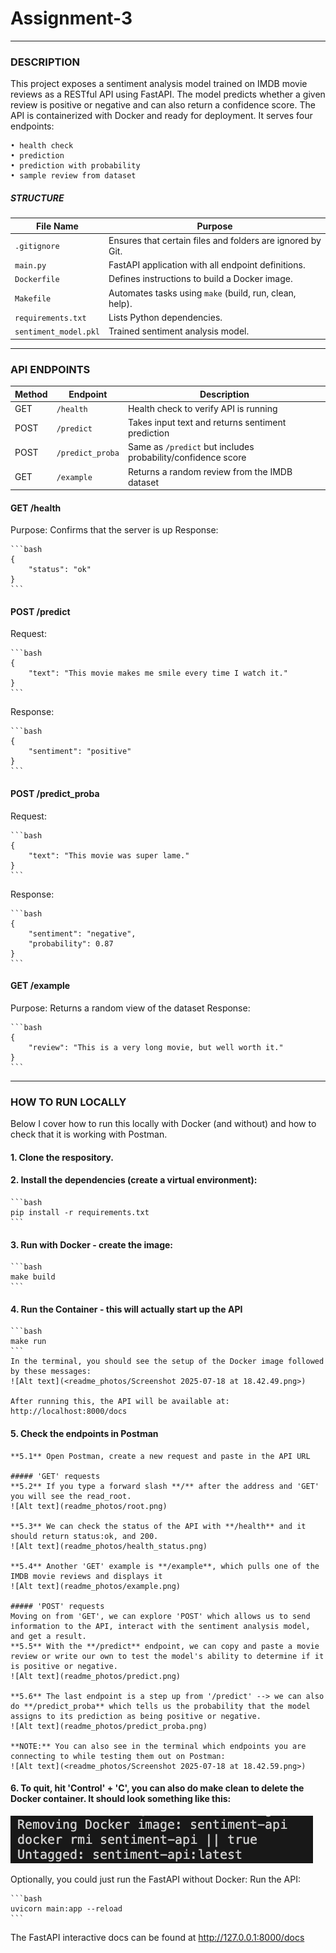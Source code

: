 # Assignment-3
---

### **DESCRIPTION**
This project exposes a sentiment analysis model trained on IMDB movie reviews as a RESTful API using FastAPI. The model predicts whether a given review is positive or negative and can also return a confidence score. The API is containerized with Docker and ready for deployment. It serves four endpoints:

    • health check
    • prediction
    • prediction with probability
    • sample review from dataset


##### STRUCTURE

| File Name       | Purpose                                  |
|----------------|-------------------------------------------|
| `.gitignore`    | Ensures that certain files and folders are ignored by Git. |
| `main.py`     | FastAPI application with all endpoint definitions.     |
| `Dockerfile`     | Defines instructions to build a Docker image.     |
| `Makefile`     | Automates tasks using `make` (build, run, clean, help).     |
| `requirements.txt`     | Lists Python dependencies.     |
| `sentiment_model.pkl`     | Trained sentiment analysis model.     |

---
### **API ENDPOINTS**
| Method | Endpoint         | Description                                           |
|--------|------------------|-------------------------------------------------------|
| GET    | `/health`        | Health check to verify API is running                |
| POST   | `/predict`       | Takes input text and returns sentiment prediction     |
| POST   | `/predict_proba` | Same as `/predict` but includes probability/confidence score |
| GET    | `/example`       | Returns a random review from the IMDB dataset        |

#### GET /health
Purpose: Confirms that the server is up
Response:

    ```bash
    {
        "status": "ok"
    }
    ```


#### POST /predict
Request:

    ```bash
    {
        "text": "This movie makes me smile every time I watch it."
    }
    ```
Response:

    ```bash
    {
        "sentiment": "positive"
    }
    ```


#### POST /predict_proba
Request:

    ```bash
    {
        "text": "This movie was super lame."
    }
    ```
Response:

    ```bash
    {
        "sentiment": "negative",
        "probability": 0.87
    }
    ```

#### GET /example
Purpose: Returns a random view of the dataset
Response:

    ```bash
    {
        "review": "This is a very long movie, but well worth it."
    }
    ```



---
### **HOW TO RUN LOCALLY**
Below I cover how to run this locally with Docker (and without) and how to check that it is working with Postman.

#### 1. Clone the respository.

#### 2. Install the dependencies (create a virtual environment):

    ```bash
    pip install -r requirements.txt
    ```

#### 3. Run with Docker - create the image:
    ```bash
    make build
    ```

#### 4. Run the Container - this will actually start up the API
    ```bash
    make run
    ```
    In the terminal, you should see the setup of the Docker image followed by these messages:
    ![Alt text](<readme_photos/Screenshot 2025-07-18 at 18.42.49.png>)

    After running this, the API will be available at:
    http://localhost:8000/docs

#### 5. Check the endpoints in Postman
    **5.1** Open Postman, create a new request and paste in the API URL

    ##### 'GET' requests
    **5.2** If you type a forward slash **/** after the address and 'GET' you will see the read_root.
    ![Alt text](readme_photos/root.png)

    **5.3** We can check the status of the API with **/health** and it should return status:ok, and 200.
    ![Alt text](readme_photos/health_status.png)

    **5.4** Another 'GET' example is **/example**, which pulls one of the IMDB movie reviews and displays it
    ![Alt text](readme_photos/example.png)

    ##### 'POST' requests
    Moving on from 'GET', we can explore 'POST' which allows us to send information to the API, interact with the sentiment analysis model, and get a result.
    **5.5** With the **/predict** endpoint, we can copy and paste a movie review or write our own to test the model's ability to determine if it is positive or negative.
    ![Alt text](readme_photos/predict.png)

    **5.6** The last endpoint is a step up from '/predict' --> we can also do **/predict_proba** which tells us the probability that the model assigns to its prediction as being positive or negative.
    ![Alt text](readme_photos/predict_proba.png)

    **NOTE:** You can also see in the terminal which endpoints you are connecting to while testing them out on Postman:
    ![Alt text](<readme_photos/Screenshot 2025-07-18 at 18.42.59.png>)

#### 6. To quit, hit 'Control' + 'C', you can also do make clean to delete the Docker container. It should look something like this:
![Alt text](<readme_photos/Screenshot 2025-07-18 at 18.43.39.png>)



Optionally, you could just run the FastAPI without Docker:
Run the API:

    ```bash
    uvicorn main:app --reload
    ```
The FastAPI interactive docs can be found at http://127.0.0.1:8000/docs
